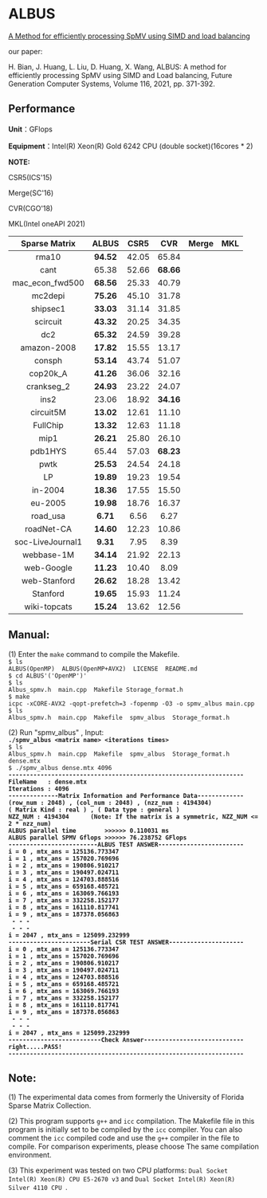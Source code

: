 # ALBUS
[A Method for efficiently processing SpMV using SIMD and load balancing](https://doi.org/10.1016/j.future.2020.10.036)  

our paper:  

H. Bian, J. Huang, L. Liu, D. Huang, X. Wang, ALBUS: A method for efficiently processing SpMV using SIMD and Load balancing, Future Generation Computer Systems, Volume 116, 2021, pp. 371-392.


## Performance
**Unit**：GFlops

**Equipment**：Intel(R) Xeon(R) Gold 6242 CPU (double socket)(16cores * 2)

**NOTE:**

CSR5(ICS'15)

Merge(SC'16)

CVR(CGO'18)

MKL(Intel oneAPI 2021)

|  Sparse Matrix  | ALBUS  | CSR5   | CVR  |  Merge   |   MKL  |
|      :----:     | :----: | :----: | :----: | :----: | :----: |
|       rma10     | **94.52** | 42.05 | 65.84 |  | |
| cant            | 65.38 | 52.66 | **68.66** |   |  |
| mac_econ_fwd500 | **68.56** | 25.33 | 40.79 |   |  |
| mc2depi         | **75.26** | 45.10 | 31.78 |   |  |
| shipsec1        | **33.03** | 31.14 | 31.85 |   |  |
| scircuit        | **43.32** | 20.25 | 34.35 |   |  |
| dc2             | **65.32** | 24.59 | 39.28 |   |  |
| amazon-2008     | **17.82** | 15.55 | 13.17 |   |  |
| consph          | **53.14** | 43.74 | 51.07 |   |  |
| cop20k_A        | **41.26** | 36.06 | 32.16 |   |  |
| crankseg_2      | **24.93** | 23.22 | 24.07 |   |  |
| ins2            | 23.06 | 18.92 | **34.16** |   |  |
| circuit5M       | **13.02** | 12.61 | 11.10 |   |  |
| FullChip        | **13.32** | 12.63 | 11.18 |   |  |
| mip1            | **26.21** | 25.80 | 26.10 |   |  |
| pdb1HYS         | 65.44 | 57.03 | **68.23** |   |  |
| pwtk            | **25.53** | 24.54 | 24.18 |   |  |
| LP              | **19.89** | 19.23 | 19.54 |   |  |
| in-2004         | **18.36** | 17.55 | 15.50 |   |  |
| eu-2005         | **19.98** | 18.76 | 16.37 |   |  |
| road_usa        |  **6.71** | 6.56 | 6.27 |   |  |
| roadNet-CA      | **14.60** | 12.23 | 10.86 |   |  |
| soc-LiveJournal1| **9.31**  | 7.95 | 8.39 |   |  |
| webbase-1M      | **34.14** | 21.92 | 22.13 |   |  |
| web-Google      | **11.23** | 10.40 | 8.09 |   |  |
| web-Stanford    | **26.62** | 18.28 | 13.42 |   |  |
| Stanford        | **19.65** | 15.93 | 11.24 |   |  |
| wiki-topcats    | **15.24** | 13.62 | 12.56 |   |  |


## Manual:

(1) Enter the `make` command to compile the Makefile.    
`$ ls`  
`ALBUS(OpenMP)  ALBUS(OpenMP+AVX2)  LICENSE  README.md`  
`$ cd ALBUS'('OpenMP')'`  
`$ ls`  
`Albus_spmv.h  main.cpp  Makefile Storage_format.h`  
`$ make`  
`icpc -xCORE-AVX2 -qopt-prefetch=3 -fopenmp -O3 -o spmv_albus main.cpp`  
`$ ls`   
`Albus_spmv.h  main.cpp  Makefile  spmv_albus  Storage_format.h`  
  
(2) Run "spmv_albus" , Input:  
**`./spmv_albus <matrix name> <iterations times>`**  
`$ ls`  
`Albus_spmv.h  main.cpp  Makefile  spmv_albus  Storage_format.h dense.mtx`  
`$ ./spmv_albus dense.mtx 4096`  
**`------------------------------------------------------------------`  
`FileName   : dense.mtx`  
`Iterations : 4096`  
`--------------Matrix Information and Performance Data-------------`  
`(row_num : 2048) , (col_num : 2048) , (nzz_num : 4194304)`  
`( Matrix Kind : real ) , ( Data type : general )`  
`NZZ_NUM : 4194304      (Note: If the matrix is a symmetric, NZZ_NUM <= 2 * nzz_num)`  
`ALBUS parallel time        >>>>>> 0.110031 ms`  
`ALBUS parallel SPMV Gflops >>>>>> 76.238752 GFlops`  
`-------------------------ALBUS TEST ANSWER------------------------`  
`i = 0 , mtx_ans = 125136.773347`  
`i = 1 , mtx_ans = 157020.769696`  
`i = 2 , mtx_ans = 190806.910217`  
`i = 3 , mtx_ans = 190497.024711`  
`i = 4 , mtx_ans = 124703.888516`  
`i = 5 , mtx_ans = 659168.485721`  
`i = 6 , mtx_ans = 163069.766193`  
`i = 7 , mtx_ans = 332258.152177`  
`i = 8 , mtx_ans = 161110.817741`  
`i = 9 , mtx_ans = 187378.056863`  
` - - -`  
` - - -`  
`i = 2047 , mtx_ans = 125099.232999`  
`-----------------------Serial CSR TEST ANSWER---------------------`  
`i = 0 , mtx_ans = 125136.773347`  
`i = 1 , mtx_ans = 157020.769696`  
`i = 2 , mtx_ans = 190806.910217`  
`i = 3 , mtx_ans = 190497.024711`  
`i = 4 , mtx_ans = 124703.888516`  
`i = 5 , mtx_ans = 659168.485721`  
`i = 6 , mtx_ans = 163069.766193`  
`i = 7 , mtx_ans = 332258.152177`  
`i = 8 , mtx_ans = 161110.817741`  
`i = 9 , mtx_ans = 187378.056863`  
` - - -`  
` - - -`  
`i = 2047 , mtx_ans = 125099.232999`  
`--------------------------Check Answer----------------------------`  
`right.....PASS!`  
`------------------------------------------------------------------`**  
## Note:  
(1) The experimental data comes from formerly the University of Florida Sparse Matrix Collection.  

(2) This program supports `g++` and `icc` compilation. The Makefile file in this program is initially set to be compiled by the `icc` compiler. You can also comment the `icc` compiled code and use the `g++` compiler in the file to compile. For comparison experiments, please choose The same compilation environment.  

(3) This experiment was tested on two CPU platforms: `Dual Socket Intel(R) Xeon(R) CPU E5-2670 v3` and `Dual Socket Intel(R) Xeon(R) Silver 4110 CPU `.  
